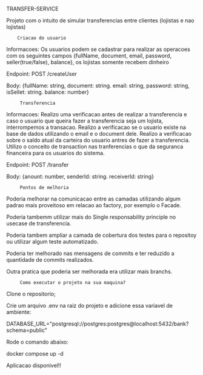 TRANSFER-SERVICE  

Projeto com o intuito de simular transferencias entre clientes (lojistas e nao lojistas)

        Criacao do usuario

Informacoes: Os usuarios podem se cadastrar para realizar as operacoes com os seguintes campos {fullName, document, email, password, seller(true/false), balance}, os lojistas somente recebem dinheiro

Endpoint: POST /createUser

Body: {fullName: string, document: string. email: string, password: string, isSellet: string. balance: number}

         Transferencia
         
Informacoes: 
Realizo uma verificacao antes de realizar a transferencia e caso o usuario que queira fazer a transferencia seja um lojista, interrompemos a transacao.
Realizo a verificacao se o usuario existe na base de dados utilizando o email e o document dele.
Realizo a verificacao sobre o saldo atual da carteira do usuario antres de fazer a transferencia.
Utilizo o conceito de transaction nas tranferencias o que da seguranca financeira para os usuarios do sistema.

Endpoint: POST /transfer

Body: {anount: number, senderId: string. receiverId: string}

         Pontos de melhoria

Poderia melhorar na comunicacao entre as camadas utilizando algum padrao mais proveitoso em relacao ao factory, por exemplo o Facade.

Poderia tambemm utilizar mais do Single responsability principle no usecase de transferencia.

Poderia tambem ampliar a camada de cobertura dos testes para o repositoy ou utilizar algum teste automatizado.

Poderia ter melhorado nas mensagens de commits e ter reduzido a quantidade de commits realizados.

Outra pratica que poderia ser melhorada era utilizar mais branchs.

         Como executar o projeto na sua maquina? 

Clone o repositorio;

Crie um arquivo .env na raiz do projeto e adicione essa variavel de ambiente:

DATABASE_URL="postgresql://postgres:postgres@localhost:5432/bank?schema=public"

Rode o comando abaixo:

docker compose up -d

Aplicacao disponivel!!
